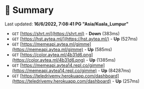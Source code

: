 # 📖 Summary
Last updated: **16/6/2022, 7:08:41 PG "Asia/Kuala_Lumpur"**

- `GET` [https://shrt.ml](https://shrt.ml) - **Down** (383ms)
- `GET` [https://hst.aytea.ml/](https://hst.aytea.ml/) - **Up** (527ms)
- `GET` [https://memeapi.aytea.ml/gimme](https://memeapi.aytea.ml/gimme) - **Up** (585ms)
- `GET` [https://color.aytea.ml/4b31d6.png](https://color.aytea.ml/4b31d6.png) - **Up** (1385ms)
- `GET` [https://memeapi.aytea14.repl.co/gimme](https://memeapi.aytea14.repl.co/gimme) - **Up** (84287ms)
- `GET` [https://teledrivemy.herokuapp.com/dashboard](https://teledrivemy.herokuapp.com/dashboard) - **Up** (257ms)
